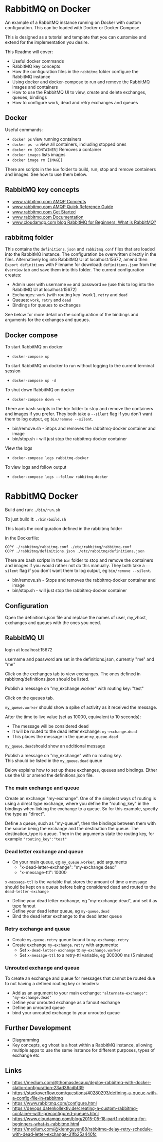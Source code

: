 # RabbitMQ on Docker

An example of a RabbitMQ instance running on Docker with custom configuration. This can be loaded with Docker or Docker Compose.

This is designed as a tutorial and template that you can customise and extend for the implementation you desire.

This Readme will cover:  
- Useful docker commands
- RabbitMQ key concepts
- How the configuration files in the `rabbitmq` folder configure the RabbitMQ instance
- Using docker and docker-compose to run and remove the RabbitMQ images and containers
- How to use the RabbitMQ UI to view, create and delete exchanges, queues, bindings
- How to configure work, dead and retry exchanges and queues

## Docker

Useful commands:  
- `docker ps` view running containers
- `docker ps -a` view all containers, including stopped ones
- `docker rm [CONTAINER]` Removes a container
- `docker images` lists images
- `docker image rm [IMAGE]`

There are scripts in the `bin` folder to build, run, stop and remove containers and images. See how to use them below.

## RabbitMQ key concepts

- [www.rabbitmq.com AMQP Concepts](https://www.rabbitmq.com/tutorials/amqp-concepts.html)
- [www.rabbitmq.com AMQP Quick Reference Guide](https://www.rabbitmq.com/amqp-0-9-1-quickref.html)
- [www.rabbitmq.com Get Started](https://www.rabbitmq.com/getstarted.html)
- [www.rabbitmq.com Documentation](https://www.rabbitmq.com/documentation.html)
- [www.cloudamqp.com blog RabbitMQ for Beginners: What is RabbitMQ?](https://www.cloudamqp.com/blog/2015-05-18-part1-rabbitmq-for-beginners-what-is-rabbitmq.html)

## rabbitmq folder

This contains the `definitions.json` and `rabbitmq.conf` files that are loaded into the RabbitMQ instance. The configuration be overwritten directly in the files. Alternatively log into RabbitMQ UI at localhost:15672, amend then `Export definitions` with
Filename for download: `definitions.json` from the `Overview` tab and save them into this folder. The current configuration creates:  
- Admin user with username `me` and password `me` (use this to log into the RabbitMQ UI at localhost:15672)
- Exchanges: `work` (with routing key 'work'), `retry` and `dead`
- Queues: `work`, `retry` and `dead`
- Bindings for queues to exchanges

See below for more detail on the configuration of the bindings and arguments for the exchanges and queues.

## Docker compose

To start RabbitMQ on docker  

- `docker-compose up`

To start RabbitMQ on docker to run without logging to the current terminal session

- `docker-compose up -d`

To shut down RabbitMQ on docker  

- `docker-compose down -v`

There are bash scripts in the `bin` folder to stop and remove the containers and images if you prefer. They both take a `--silent` flag if you don't want them to log output, eg `bin/remove --silent`.  
- bin/remove.sh - Stops and removes the rabbitmq-docker container and image
- bin/stop.sh - will just stop the rabbitmq-docker container

View the logs  

- `docker-compose logs rabbitmq-docker`

To view logs and follow output  

- `docker-compose logs --follow rabbitmq-docker`

# RabbitMQ Docker

Build and run: `./bin/run.sh`  

To just build it: `./bin/build.sh`  

This loads the configuration defined in the rabbitmq folder  

in the Dockerfile:
```
COPY ./rabbitmq/rabbitmq.conf ./etc/rabbitmq/rabbitmq.conf
COPY ./rabbitmq/definitions.json ./etc/rabbitmq/definitions.json
```

There are bash scripts in the `bin` folder to stop and remove the containers and images if you would rather not do this manually. They both take a `--silent` flag if you don't want them to log output, eg `bin/remove --silent`.  
- bin/remove.sh - Stops and removes the rabbitmq-docker container and image
- bin/stop.sh - will just stop the rabbitmq-docker container

## Configuration

Open the definitions.json file and replace the names of user, my_vhost, exchanges and queues with the ones you need.

## RabbitMQ UI

login at localhost:15672

username and password are set in the definitions.json, currently "me" and "me"

Click on the exchanges tab to view exchanges. The ones defined in rabbitmq/definitions.json should be listed.

Publish a message on "my_exchange.worker" with routing key: "test"  

Click on the queues tab.

`my_queue.worker` should show a spike of activity as it received the message.

After the time to live value (set as 10000, equivalent to 10 seconds):
- The message will be considered dead
- It will be routed to the dead letter exchange: `my-exchange.dead`
- This places the message in the queue `my_queue.dead`

`my_queue.dead`should show an additional message

Publish a message on "my_exchange" with no routing key.  
This should be listed in the `my_queue.dead` queue

Below explains how to set up these exchanges, queues and bindings. Either use the UI or amend the definitions.json file.

### The main exchange and queue

Create an exchange "my-exchange". One of the simplest ways of routing is using a direct type exchange, where you define the "routing_key" in the bindings when linking the exchange to a queue. So for this example, specify the type as "direct".

Define a queue, such as "my-queue", then the bindings between them with the source being the exchange and the destination the queue. The destination_type is queue. Then in the arguments state the routing key, for example `"routing_key":"test"`

### Dead letter exchange and queue

- On your main queue, eg `my_queue.worker`, add arguments
    - "x-dead-letter-exchange": "my-exchange.dead"
    - "x-message-ttl": 10000

`x-message-ttl` is the variable that stores the amount of time a message should be kept on a queue before being considered dead and routed to the `dead-letter-exchange`

- Define your dead letter exchange, eg "my-exchange.dead", and set it as type fanout
- Define your dead letter queue, eg `my-queue.dead`
- Bind the dead letter exchange to the dead letter queue

### Retry exchange and queue

- Create `my-queue.retry` queue bound to `my-exchange.retry`
- Create exchange `my-exchange.retry` with arguments:
  - Set `x-dead-letter-exchange` to `my-exchange.worker`
  - Set `x-message-ttl` to a retry-ttl variable, eg 300000 ms (5 minutes)

### Unrouted exchange and queue

To create an exchange and queue for messages that cannot be routed due to not having a defined routing key or headers:
- Add as an argument to your main exchange: `"alternate-exchange": "my-exchange.dead"`
- Define your unrouted exchange as a fanout exchange
- Define an unrouted queue
- bind your unrouted exchange to your unrouted queue

## Further Development

- Diagramming
- Key concepts, eg vhost is a host within a RabbitMQ instance, allowing multiple apps to use the same instance for different purposes, types of exchange etc

## Links

* https://medium.com/@thomasdecaux/deploy-rabbitmq-with-docker-static-configuration-23ad39cdbf39
* https://stackoverflow.com/questions/40280293/defining-a-queue-with-a-config-file-in-rabbitmq
* https://www.rabbitmq.com/configure.html
* https://devops.datenkollektiv.de/creating-a-custom-rabbitmq-container-with-preconfigured-queues.html
* https://www.cloudamqp.com/blog/2015-05-18-part1-rabbitmq-for-beginners-what-is-rabbitmq.html
* https://medium.com/@kiennguyen88/rabbitmq-delay-retry-schedule-with-dead-letter-exchange-31fb25a440fc
